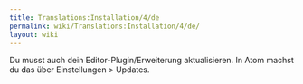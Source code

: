 ```yaml
---
title: Translations:Installation/4/de
permalink: wiki/Translations:Installation/4/de/
layout: wiki
---
```


Du musst auch dein Editor-Plugin/Erweiterung aktualisieren. In Atom
machst du das über Einstellungen &gt; Updates.
